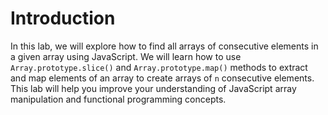 # Introduction

In this lab, we will explore how to find all arrays of consecutive elements in a given array using JavaScript. We will learn how to use `Array.prototype.slice()` and `Array.prototype.map()` methods to extract and map elements of an array to create arrays of `n` consecutive elements. This lab will help you improve your understanding of JavaScript array manipulation and functional programming concepts.
